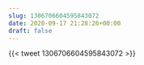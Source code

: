 ```yaml
---
slug: 1306706604595843072
date: 2020-09-17 21:28:26+00:00
draft: false
---
```


{{< tweet 1306706604595843072 >}}

